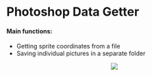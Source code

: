 # Photoshop Data Getter
#### Main functions:
- Getting sprite coordinates from a file
- Saving individual pictures in a separate folder

<p align = "center"><img src = "https://user-images.githubusercontent.com/36339434/153758022-57e3a15a-6058-4620-a577-321aea94b516.png"></p>
